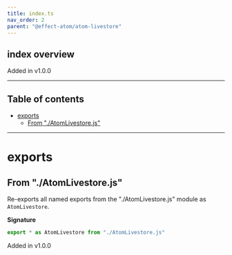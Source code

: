 ```yaml
---
title: index.ts
nav_order: 2
parent: "@effect-atom/atom-livestore"
---
```


## index overview

Added in v1.0.0

---

<h2 class="text-delta">Table of contents</h2>

- [exports](#exports)
  - [From "./AtomLivestore.js"](#from-atomlivestorejs)

---

# exports

## From "./AtomLivestore.js"

Re-exports all named exports from the "./AtomLivestore.js" module as `AtomLivestore`.

**Signature**

```ts
export * as AtomLivestore from "./AtomLivestore.js"
```

Added in v1.0.0
